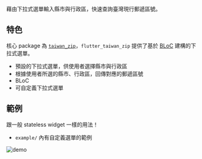 藉由下拉式選單輸入縣市與行政區，快速查詢臺灣現行郵遞區號。

## 特色

核心 package 為 [`taiwan_zip`](https://github.com/yh-luo/taiwan_zip)，`flutter_taiwan_zip` 提供了基於 [BLoC](https://bloclibrary.dev/#/) 建構的下拉式選單。

* 預設的下拉式選單，供使用者選擇縣市與行政區
* 根據使用者所選的縣市、行政區，回傳對應的郵遞區號
* BLoC
* 可自定義下拉式選單

## 範例

跟一般 stateless widget 一樣的用法！
* `example/` 內有自定義選單的範例

![demo](resources/demo.gif)
